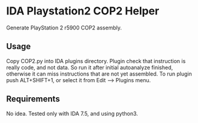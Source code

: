 # IDA Playstation2 COP2 Helper
 Generate PlayStation 2 r5900 COP2 assembly.
 
## Usage
 Copy COP2.py into IDA plugins directory.
 Plugin check that instruction is really code, and not data.
 So run it after initial autoanalyze finished,
 otherwise it can miss instructions that are not yet assembled.
 To run plugin push ALT+SHIFT+1, or select it from Edit --> Plugins menu.

## Requirements
 No idea. Tested only with IDA 7.5, and using python3.  